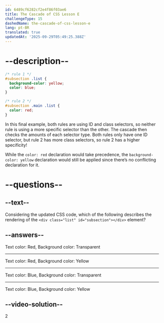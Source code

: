 ```yaml
---
id: 6489cf6282cf2e4f86f03ae6
title: The Cascade of CSS Lesson E
challengeType: 15
dashedName: the-cascade-of-css-lesson-e
lang: pt-BR
translated: true
updatedAt: '2025-09-29T05:49:25.388Z'
---
```


# --description--

```css
/* rule 1 */
#subsection .list {
  background-color: yellow;
  color: blue;
}

/* rule 2 */
#subsection .main .list {
  color: red;
}
```

In this final example, both rules are using ID and class selectors, so neither rule is using a more specific selector than the other. The cascade then checks the amounts of each selector type. Both rules only have one ID selector, but rule 2 has more class selectors, so rule 2 has a higher specificity!

While the `color: red` declaration would take precedence, the `background-color: yellow` declaration would still be applied since there’s no conflicting declaration for it.

# --questions--

## --text--

Considering the updated CSS code, which of the following describes the rendering of the `<div class="list" id="subsection"></div>` element?

## --answers--

Text color: Red, Background color: Transparent

---

Text color: Red, Background color: Yellow

---

Text color: Blue, Background color: Transparent

---

Text color: Blue, Background color: Yellow

## --video-solution--

2
